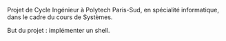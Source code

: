 Projet de Cycle Ingénieur à Polytech Paris-Sud, en spécialité informatique, dans le cadre du cours de Systèmes.

But du projet : implémenter un shell.
